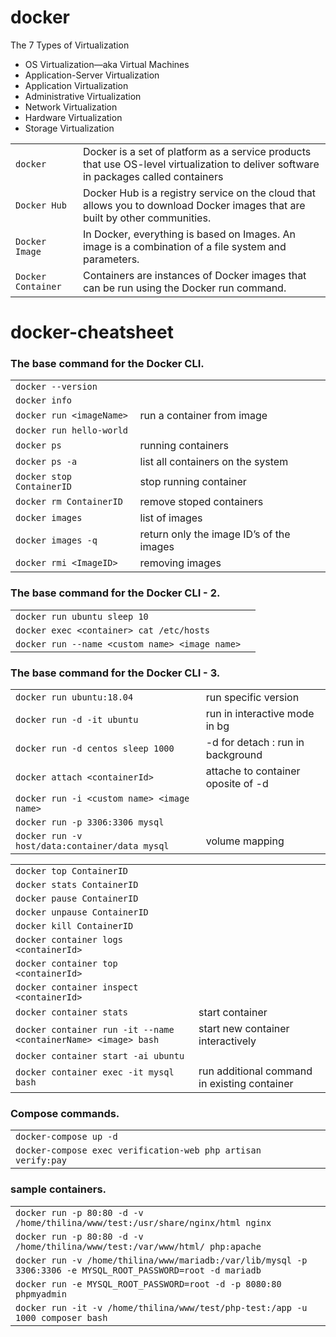 


# docker

The 7 Types of Virtualization
	
 - OS Virtualization—aka Virtual Machines
 - Application-Server Virtualization
 - Application Virtualization
 - Administrative Virtualization
 - Network Virtualization
 - Hardware Virtualization
 - Storage Virtualization

|  |  |
|--|--|
| `docker` | Docker is a set of platform as a service products that use OS-level virtualization to deliver software in packages called containers |
| `Docker Hub` | Docker Hub is a registry service on the cloud that allows you to download Docker images that are built by other communities. |
| `Docker Image` | In Docker, everything is based on Images. An image is a combination of a file system and parameters. |
| `Docker Container` | Containers are instances of Docker images that can be run using the Docker run command. |
# docker-cheatsheet
### The base command for the Docker CLI.
|  |  |
|--|--|
| `docker --version` |  |
| `docker info` |  |
| `docker run <imageName>` | run a container from image |
| `docker run hello-world` |  |
| `docker ps` | running containers |
| `docker ps -a` | list all containers on the system |
| `docker stop ContainerID` | stop running container |
| `docker rm ContainerID ` | remove stoped containers |
| `docker images` | list of  images |
| `docker images -q` | return only the image ID’s of the images |
| `docker rmi <ImageID>` | removing  images |

###  The base command for the Docker CLI - 2.
|  |  |
|--|--|
| `docker run ubuntu sleep 10` |  |
| `docker exec <container> cat /etc/hosts` |  |
| `docker run --name <custom name> <image name>` |  |

###  The base command for the Docker CLI - 3.
|  |  |
|--|--|
| `docker run ubuntu:18.04` | run specific version |
| `docker run -d -it ubuntu` | run in interactive mode in bg |
| `docker run -d centos sleep 1000` | -d for detach : run in background |
| `docker attach <containerId>` | attache to container oposite of -d |
| `docker run -i <custom name> <image name>` |  | 
| `docker run -p 3306:3306 mysql` |  |
| `docker run -v host/data:container/data mysql` | volume mapping |

|  |  |
|--|--|
| `docker top ContainerID` |  |
| `docker stats ContainerID ` |  |
| `docker pause ContainerID ` | |
| `docker unpause ContainerID` | |
| `docker kill ContainerID` | |
| `docker container logs <containerId>` | |
| `docker container top <containerId>` | |
| `docker container inspect <containerId>` |   |
| `docker container stats` | start container   |
| `docker container run -it --name <containerName> <image> bash` | start new container interactively  |
| `docker container start -ai ubuntu` |   |
| `docker container exec -it mysql bash` | run additional command in existing container  |
###  Compose commands.
|  |  |
|--|--|
| `docker-compose up -d` |   |
| `docker-compose exec verification-web php artisan verify:pay` |   |

###  sample containers.
|  |  |
|--|--|
| `docker run -p 80:80 -d -v /home/thilina/www/test:/usr/share/nginx/html nginx` |   |
| `docker run -p 80:80 -d -v /home/thilina/www/test:/var/www/html/ php:apache` |   |
| `docker run -v /home/thilina/www/mariadb:/var/lib/mysql -p 3306:3306 -e MYSQL_ROOT_PASSWORD=root -d mariadb` |   |
| `docker run -e MYSQL_ROOT_PASSWORD=root -d -p 8080:80 phpmyadmin` |   |
| `docker run -it -v /home/thilina/www/test/php-test:/app -u 1000 composer bash` |   |
